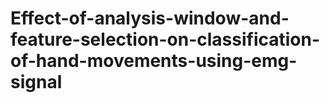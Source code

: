 # Effect-of-analysis-window-and-feature-selection-on-classification-of-hand-movements-using-emg-signal